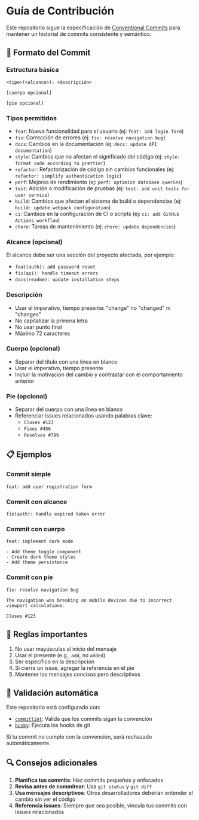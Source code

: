 # Guía de Contribución

Este repositorio sigue la especificación de [Conventional Commits](https://www.conventionalcommits.org) para mantener un historial de commits consistente y semántico.

## 📝 Formato del Commit

### Estructura básica
```
<tipo>(<alcance>): <descripción>

[cuerpo opcional]

[pie opcional]
```

### Tipos permitidos

- `feat`: Nueva funcionalidad para el usuario (ej: `feat: add login form`)
- `fix`: Corrección de errores (ej: `fix: resolve navigation bug`)
- `docs`: Cambios en la documentación (ej: `docs: update API documentation`)
- `style`: Cambios que no afectan el significado del código (ej: `style: format code according to prettier`)
- `refactor`: Refactorización de código sin cambios funcionales (ej: `refactor: simplify authentication logic`)
- `perf`: Mejoras de rendimiento (ej: `perf: optimize database queries`)
- `test`: Adición o modificación de pruebas (ej: `test: add unit tests for user service`)
- `build`: Cambios que afectan el sistema de build o dependencias (ej: `build: update webpack configuration`)
- `ci`: Cambios en la configuración de CI o scripts (ej: `ci: add GitHub Actions workflow`)
- `chore`: Tareas de mantenimiento (ej: `chore: update dependencies`)

### Alcance (opcional)
El alcance debe ser una sección del proyecto afectada, por ejemplo:
- `feat(auth): add password reset`
- `fix(api): handle timeout errors`
- `docs(readme): update installation steps`

### Descripción
- Usar el imperativo, tiempo presente: "change" no "changed" ni "changes"
- No capitalizar la primera letra
- No usar punto final
- Máximo 72 caracteres

### Cuerpo (opcional)
- Separar del título con una línea en blanco
- Usar el imperativo, tiempo presente
- Incluir la motivación del cambio y contrastar con el comportamiento anterior

### Pie (opcional)
- Separar del cuerpo con una línea en blanco
- Referenciar issues relacionados usando palabras clave:
  - `Closes #123`
  - `Fixes #456`
  - `Resolves #789`

## 📋 Ejemplos

### Commit simple
```
feat: add user registration form
```

### Commit con alcance
```
fix(auth): handle expired token error
```

### Commit con cuerpo
```
feat: implement dark mode

- Add theme toggle component
- Create dark theme styles
- Add theme persistence
```

### Commit con pie
```
fix: resolve navigation bug

The navigation was breaking on mobile devices due to incorrect viewport calculations.

Closes #123
```

## 🚫 Reglas importantes

1. No usar mayúsculas al inicio del mensaje
2. Usar el presente (e.g., `add`, no `added`)
3. Ser específico en la descripción
4. Si cierra un issue, agregar la referencia en el pie
5. Mantener los mensajes concisos pero descriptivos

## 🧪 Validación automática

Este repositorio está configurado con:
- [`commitlint`](https://github.com/conventional-changelog/commitlint): Valida que los commits sigan la convención
- [`husky`](https://github.com/typicode/husky): Ejecuta los hooks de git

Si tu commit no cumple con la convención, será rechazado automáticamente.

## 🔍 Consejos adicionales

1. **Planifica tus commits**: Haz commits pequeños y enfocados
2. **Revisa antes de commitear**: Usa `git status` y `git diff`
3. **Usa mensajes descriptivos**: Otros desarrolladores deberían entender el cambio sin ver el código
4. **Referencia issues**: Siempre que sea posible, vincula tus commits con issues relacionados
